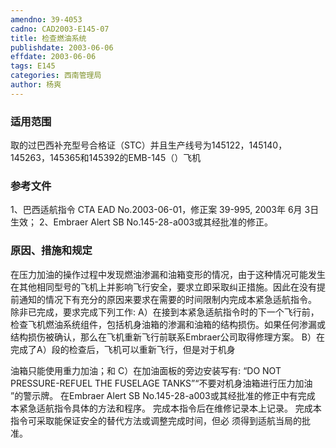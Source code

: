 ```yaml
---
amendno: 39-4053
cadno: CAD2003-E145-07
title: 检查燃油系统
publishdate: 2003-06-06
effdate: 2003-06-06
tags: E145
categories: 西南管理局
author: 杨爽
---
```


### 适用范围 
取的过巴西补充型号合格证（STC）并且生产线号为145122，145140，145263，145365和145392的EMB-145（）飞机

<!--more-->
### 参考文件
1、巴西适航指令 CTA EAD No.2003-06-01，修正案 39-995, 2003年 6月 3日生效； 
2、Embraer Alert SB No.145-28-a003或其经批准的修正。

### 原因、措施和规定 
在压力加油的操作过程中发现燃油渗漏和油箱变形的情况，由于这种情况可能发生在其他相同型号的飞机上并影响飞行安全，要求立即采取纠正措施。因此在没有提前通知的情况下有充分的原因来要求在需要的时间限制内完成本紧急适航指令。 
除非已完成，要求完成下列工作: 
A）在接到本紧急适航指令时的下一个飞行前，检查飞机燃油系统组件，包括机身油箱的渗漏和油箱的结构损伤。如果任何渗漏或结构损伤被确认，那么在飞机重新飞行前联系Embraer公司取得修理方案。 
B）在完成了A）段的检查后，飞机可以重新飞行，但是对于机身
  
油箱只能使用重力加油；和 
C）在加油面板的旁边安装写有: “DO NOT PRESSURE-REFUEL THE FUSELAGE TANKS”“不要对机身油箱进行压力加油 ”的警示牌。 在Embraer Alert SB No.145-28-a003或其经批准的修正中有完成
本紧急适航指令具体的方法和程序。 完成本指令后在维修记录本上记录。 完成本指令可采取能保证安全的替代方法或调整完成时间，但必
须得到适航当局的批准。
